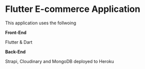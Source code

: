 # Flutter E-commerce Application

This application uses the follwoing

**Front-End**

Flutter & Dart

**Back-End**

Strapi, Cloudinary and MongoDB deployed to Heroku


